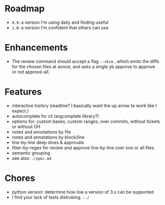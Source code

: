 # Roadmap

- `0.9`: a version I'm using daily and finding useful
- `1.0`: a version I'm confident that others can use

# Enhancements

- The review command should accept a flag `--skim` , which emits the diffs for
  the chosen files at aonce, and asks a single yb approve to approve or not approve-all.

# Features

- interactive history (readline? I basically want the up arrow to work like I expect.)
- autocomplete for cli (argcomplete library?)
- options for: custom bases, custom ranges, over commits, without tickets or without GH
- notes and annotations by file
- notes and annotations by block/line
- line-by-line deep dives & approvals
- filter-by-regex for review and approve line-by-line over one or all files
- semantic grouping
- see also: `./spec.md`

# Chores

- python version: determine how low a version of 3.x can be supported
- I find your lack of tests distrubing. `:-/`
